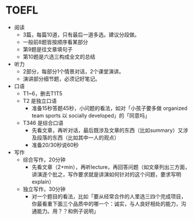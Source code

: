 # TOEFL

- 阅读
    - 3篇，每篇10道，只有最后一道多选。建议分段做。
    - 一般前8题皆按顺序看某部分
    - 第9题是往文章填句子
    - 第10题是六选三构成全文的总结
- 听力
    - 2部分，每部分1个情景对话，2个课堂演讲。
    - 演讲部分细节题，必须记好笔记。
- 口语
    - T1~6，删去T1T5
    - T2 是独立口语
        - 准备15秒答题45秒，小问题的看法，如对「小孩子要多做 organized team sports 以 socially developed」的「同意吗」
    - T346 是综合口语
        - 先看文章，再听对话，最后既涉及文章的东西（比如summary）又涉及段落的东西（比如其中一人的观点）
        - 准备20/30秒说60秒
- 写作
    - 综合写作，20分钟
        - 先看文章（2+min），再听lecture，再回答问题（如文章列出三方面，讲演逐个批之，写作要求就是讲演如何针对的这个问题，要求写明 explain）
    - 独立写作，30分钟
        - 对一个题目的看法，比如「要从经常合作的人里选三四个完成项目，你最看重下面三个品质中的哪一个：诚实，与人良好相处的能力，沟通能力。用？？和例子说明」